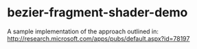 bezier-fragment-shader-demo
===========================

A sample implementation of the approach outlined in: http://research.microsoft.com/apps/pubs/default.aspx?id=78197
